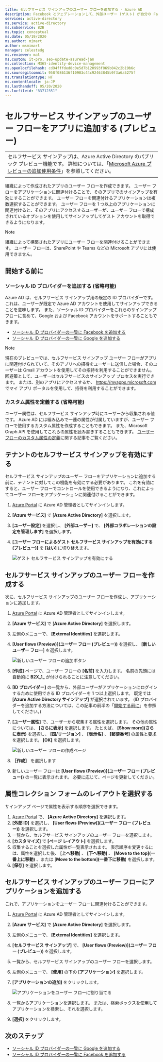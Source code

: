 ```yaml
---
title: セルフサービス サインアップのユーザー フローを追加する - Azure AD
description: Facebook とフェデレーションして、外部ユーザー (ゲスト) が自分の Facebook アカウントで Azure AD アプリにサインインできるようにします。
services: active-directory
ms.service: active-directory
ms.subservice: B2B
ms.topic: conceptual
ms.date: 05/19/2020
ms.author: mimart
author: msmimart
manager: celestedg
ms.reviewer: mal
ms.custom: it-pro, seo-update-azuread-jan
ms.collection: M365-identity-device-management
ms.openlocfilehash: cd94fffded8c0e5d7b120993f069b042c2b19b6c
ms.sourcegitcommit: 958f086136f10903c44c92463845b9f3a6a5275f
ms.translationtype: HT
ms.contentlocale: ja-JP
ms.lasthandoff: 05/20/2020
ms.locfileid: "83712351"
---
```

# <a name="add-a-self-service-sign-up-user-flow-to-an-app-preview"></a>セルフサービス サインアップのユーザー フローをアプリに追加する (プレビュー)
|     |
| --- |
| セルフサービス サインアップは、Azure Active Directory のパブリック プレビュー機能です。 詳細については、「[Microsoft Azure プレビューの追加使用条件](https://azure.microsoft.com/support/legal/preview-supplemental-terms/)」を参照してください。|
|     |

組織によって作成されたアプリのユーザー フローを作成できます。 ユーザー フローをアプリケーションに関連付けることで、そのアプリでのサインアップを有効にすることができます。 ユーザー フローを関連付けるアプリケーションは複数選択することができます。 ユーザー フローを 1 つ以上のアプリケーションに関連付けると、そのアプリにアクセスするユーザーが、ユーザー フローで構成されているオプションを使用してサインアップしてゲスト アカウントを取得できるようになります。

> [!NOTE]
> 組織によって構築されたアプリにユーザー フローを関連付けることができます。 ユーザー フローは、SharePoint や Teams などの Microsoft アプリには使用できません。

## <a name="before-you-begin"></a>開始する前に

### <a name="add-social-identity-providers-optional"></a>ソーシャル ID プロバイダーを追加する (省略可能)

Azure AD は、セルフサービス サインアップ用の既定の ID プロバイダーです。 これは、ユーザーが既定で Azure AD アカウントを使用してサインアップできることを意味します。 また、ソーシャル ID プロバイダーをこれらのサインアップ フローに含めて、Google および Facebook アカウントをサポートすることもできます。

- [ソーシャル ID プロバイダーの一覧に Facebook を追加する](facebook-federation.md)
- [ソーシャル ID プロバイダーの一覧に Google を追加する](google-federation.md)

> [!NOTE]
> 現在のプレビューでは、セルフサービス サインアップ ユーザー フローがアプリに関連付けられていて、そのアプリへの招待をユーザーに送信した場合、そのユーザーは Gmail アカウントを使用してその招待を利用することができません。 回避策として、ユーザーはセルフサービスのサインアップ プロセスを実行できます。 または、別のアプリにアクセスするか、 https://myapps.microsoft.com でマイ アプリ ポータルを使用して、招待を利用することができます。

### <a name="define-custom-attributes-optional"></a>カスタム属性を定義する (省略可能)

ユーザー属性は、セルフサービス サインアップ時にユーザーから収集される値です。 Azure AD には組み込みで一連の属性が付属していますが、ユーザー フローで使用するカスタム属性を作成することもできます。 また、Microsoft Graph API を使用してこれらの属性を読み書きすることもできます。 [ユーザー フローのカスタム属性の定義](user-flow-add-custom-attributes.md)に関する記事をご覧ください。

## <a name="enable-self-service-sign-up-for-your-tenant"></a>テナントのセルフサービス サインアップを有効にする

セルフサービス サインアップのユーザー フローをアプリケーションに追加する前に、テナントに対してこの機能を有効にする必要があります。 これを有効にすると、ユーザー フローでコントロールを使用できるようになり、これによってユーザー フローをアプリケーションに関連付けることができます。

1. [Azure Portal](https://portal.azure.com) に Azure AD 管理者としてサインインします。
2. **[Azure サービス]** で **[Azure Active Directory]** を選択します。
3. **[ユーザー設定]** を選択し、 **[外部ユーザー]** で、 **[外部コラボレーションの設定を管理します]** を選択します。
4. **[ユーザー フローによるゲスト セルフサービス サインアップを有効にする (プレビュー)]** を **[はい]** に切り替えます。

   ![ゲスト セルフサービス サインアップを有効にする](media/self-service-sign-up-user-flow/enable-self-service-sign-up.png)

## <a name="create-the-user-flow-for-self-service-sign-up"></a>セルフサービス サインアップのユーザー フローを作成する

次に、セルフサービス サインアップのユーザー フローを作成し、アプリケーションに追加します。

1. [Azure Portal](https://portal.azure.com) に Azure AD 管理者としてサインインします。
2. **[Azure サービス]** で **[Azure Active Directory]** を選択します。
3. 左側のメニューで、 **[External Identities]** を選択します。
4. **[User flows (Preview)]\(ユーザー フロー (プレビュー)\)** を選択し、 **[新しいユーザー フロー]** を選択します。

   ![新しいユーザー フローの追加ボタン](media/self-service-sign-up-user-flow/new-user-flow.png)

5. **[作成]** ページで、ユーザー フローの **[名前]** を入力します。 名前の先頭には自動的に **B2X_1_** が付けられることに注意してください。
6. **[ID プロバイダー]** の一覧から、外部ユーザーがアプリケーションにログインするために使用できる ID プロバイダーを 1 つ以上選択します。 既定では **[Azure Active Directory サインアップ]** が選択されています。 (ID プロバイダーを追加する方法については、この記事の前半の「[開始する前に](#before-you-begin)」を参照してください。)
7. **[ユーザー属性]** で、ユーザーから収集する属性を選択します。 その他の属性については、 **[さらに表示]** を選択します。 たとえば、 **[Show more]\(さらに表示\)** を選択し、 **[国/リージョン]** 、 **[表示名]** 、 **[郵便番号]** の属性と要求を選択します。 **[OK]** を選択します。

   ![新しいユーザー フローの作成ページ](media/self-service-sign-up-user-flow/create-user-flow.png)

8. **［作成］** を選択します
9. 新しいユーザー フローは **[User flows (Preview)]\(ユーザー フロー (プレビュー)\)** の一覧に表示されます。 必要に応じて、ページを更新してください。

## <a name="select-the-layout-of-the-attribute-collection-form"></a>属性コレクション フォームのレイアウトを選択する

サインアップ ページで属性を表示する順序を選択できます。 

1. [Azure Portal](https://portal.azure.com) で、 **[Azure Active Directory]** を選択します。
2. **[外部 ID]** を選択し、 **[User flows (Preview)]\(ユーザー フロー (プレビュー)\)** を選択します。
3. 一覧から、セルフサービス サインアップのユーザー フローを選択します。
4. **[カスタマイズ]** で **[ページ レイアウト]** を選択します。
5. 収集することを選択した属性が一覧表示されます。 表示順序を変更するには、属性を選択した後、 **[上へ移動]** 、 **[下へ移動]** 、 **[Move to the top]\(一番上に移動\)** 、または **[Move to the bottom]\(一番下に移動\)** を選択します。
6. **[保存]** を選択します。

## <a name="add-applications-to-the-self-service-sign-up-user-flow"></a>セルフサービス サインアップのユーザー フローにアプリケーションを追加する

これで、アプリケーションをユーザー フローに関連付けることができます。

1. [Azure Portal](https://portal.azure.com) に Azure AD 管理者としてサインインします。
2. **[Azure サービス]** で **[Azure Active Directory]** を選択します。
3. 左側のメニューで、 **[External Identities]** を選択します。
4. **[セルフサービス サインアップ]** で、 **[User flows (Preview)]\(ユーザー フロー (プレビュー)\)** を選択します。
5. 一覧から、セルフサービス サインアップのユーザー フローを選択します。
6. 左側のメニューで、 **[使用]** の下の **[アプリケーション]** を選択します。
7. **[アプリケーションの追加]** をクリックします。

   ![アプリケーションをユーザー フローに割り当てる](media/self-service-sign-up-user-flow/assign-app-to-user-flow.png)

8. 一覧からアプリケーションを選択します。 または、検索ボックスを使用してアプリケーションを検索し、それを選択します。
9. **[選択]** をクリックします。

## <a name="next-steps"></a>次のステップ

- [ソーシャル ID プロバイダーの一覧に Google を追加する](google-federation.md)
- [ソーシャル ID プロバイダーの一覧に Facebook を追加する](facebook-federation.md)
